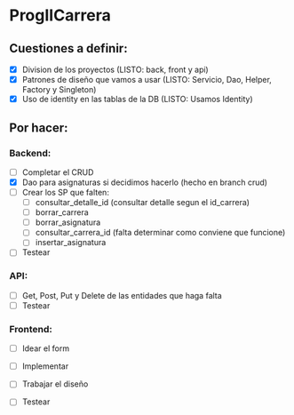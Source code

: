 # ProgIICarrera

## Cuestiones a definir:
- [x] Division de los proyectos (LISTO: back, front y api)
- [x] Patrones de diseño que vamos a usar (LISTO: Servicio, Dao, Helper, Factory y Singleton)
- [x] Uso de identity en las tablas de la DB (LISTO: Usamos Identity)

## Por hacer:
### Backend:
- [ ] Completar el CRUD
- [x] Dao para asignaturas si decidimos hacerlo (hecho en branch crud)
- [ ] Crear los SP que falten:
  - [ ]  consultar_detalle_id (consultar detalle segun el id_carrera)
  - [ ]  borrar_carrera 
  - [ ]  borrar_asignatura
  - [ ]  consultar_carrera_id (falta determinar como conviene que funcione)
  - [ ]  insertar_asignatura
- [ ] Testear
### API:
- [ ] Get, Post, Put y Delete de las entidades que haga falta
- [ ] Testear
### Frontend:
- [ ] Idear el form
- [ ] Implementar
- [ ] Trabajar el diseño
- [ ] Testear

